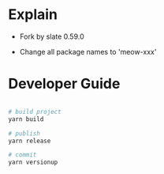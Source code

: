 # Explain

- Fork by slate 0.59.0

- Change all package names to 'meow-xxx'

# Developer Guide

```bash

# build project
yarn build

# publish
yarn release

# commit
yarn versionup
```
